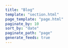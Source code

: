 ```yaml
---
title: "Blog"
template: "section.html"
page_template: "page.html"
paginate_by: 10
sort_by: "date"
paginate_path: "page"
generate_feeds: true
---
```


